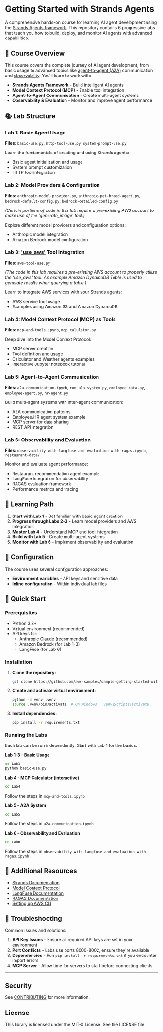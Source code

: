 # Getting Started with Strands Agents

A comprehensive hands-on course for learning AI agent development using the [Strands Agents framework](https://strandsagents.com/). This repository contains 6 progressive labs that teach you how to build, deploy, and monitor AI agents with advanced capabilities.

## 🎯 Course Overview

This course covers the complete journey of AI agent development, from basic usage to advanced topics like [agent-to-agent (A2A)](https://strandsagents.com/latest/documentation/docs/user-guide/concepts/multi-agent/agent-to-agent/) communication and [observability](https://strandsagents.com/latest/documentation/docs/user-guide/observability-evaluation/observability/). You'll learn to work with:

- **Strands Agents Framework** - Build intelligent AI agents
- **Model Context Protocol (MCP)** - Enable tool integration
- **Agent-to-Agent Communication** - Create multi-agent systems
- **Observability & Evaluation** - Monitor and improve agent performance

## 📚 Lab Structure

### Lab 1: Basic Agent Usage
**Files:** `basic-use.py`, `http-tool-use.py`, `system-prompt-use.py`

Learn the fundamentals of creating and using Strands agents:
- Basic agent initialization and usage
- System prompt customization
- HTTP tool integration

### Lab 2: Model Providers & Configuration
**Files:** `anthropic-model-provider.py`, `anthropic-pet-breed-agent.py`, `bedrock-default-config.py`, `bedrock-detailed-config.py`

_(Certain portions of code in this lab require a pre-existing AWS account to make use of the 'generate_image' tool.)_

Explore different model providers and configuration options:
- Anthropic model integration
- Amazon Bedrock model configuration

### Lab 3: ['use_aws'](https://github.com/strands-agents/tools/blob/main/src/strands_tools/use_aws.py) Tool Integration
**Files:** `aws-tool-use.py`

_(The code in this lab requires a pre-existing AWS account to properly utilize the 'use_aws' tool. An example Amazon DynamoDB Table is used to generate results when querying a table.)_

Learn to integrate AWS services with your Strands agents:
- AWS service tool usage
- Examples using Amazon S3 and Amazon DynamoDB

### Lab 4: Model Context Protocol (MCP) as Tools
**Files:** `mcp-and-tools.ipynb`, `mcp_calulator.py`

Deep dive into the Model Context Protocol:
- MCP server creation
- Tool definition and usage
- Calculator and Weather agents examples
- Interactive Jupyter notebook tutorial

### Lab 5: Agent-to-Agent Communication
**Files:** `a2a-communication.ipynb`, `run_a2a_system.py`, `employee_data.py`, `employee-agent.py`,  `hr-agent.py`

Build multi-agent systems with inter-agent communication:
- A2A communication patterns
- Employee/HR agent system example
- MCP server for data sharing
- REST API integration

### Lab 6: Observability and Evaluation
**Files:** `observability-with-langfuse-and-evaluation-with-ragas.ipynb`, `restaurant-data/`

Monitor and evaluate agent performance:
- Restaurant recommendation agent example
- LangFuse integration for observability
- RAGAS evaluation framework
- Performance metrics and tracing

## 📖 Learning Path

1. **Start with Lab 1** - Get familiar with basic agent creation
2. **Progress through Labs 2-3** - Learn model providers and AWS integration
3. **Master Lab 4** - Understand MCP and tool integration
4. **Build with Lab 5** - Create multi-agent systems
5. **Monitor with Lab 6** - Implement observability and evaluation

## 🔧 Configuration

The course uses several configuration approaches:

- **Environment variables** - API keys and sensitive data
- **Inline configuration** - Within individual lab files


## 🚀 Quick Start

### Prerequisites

- Python 3.8+
- Virtual environment (recommended)
- API keys for:
  - Anthropic Claude (recommended)
  - Amazon Bedrock (for Lab 1-3)
  - LangFuse (for Lab 6)

### Installation

1. **Clone the repository:**
   ```bash
   git clone https://github.com/aws-samples/sample-getting-started-with-strands-agents-course.git
   ```

2. **Create and activate virtual environment:**
   ```bash
   python -m venv .venv
   source .venv/bin/activate  # On Windows: .venv\Scripts\activate
   ```

3. **Install dependencies:**
   ```bash
   pip install -r requirements.txt
   ```

### Running the Labs

Each lab can be run independently. Start with Lab 1 for the basics:


**Lab 1-3 - Basic Usage**
```bash
cd Lab1
python basic-use.py
```

**Lab 4 - MCP Calculator (interactive)**
```bash
cd Lab4
```
Follow the steps in `mcp-and-tools.ipynb`

**Lab 5 - A2A System**
```bash
cd Lab5
```
Follow the steps in `a2a-communication.ipynb`

**Lab 6 - Observability and Evaluation**
```bash
cd Lab6
```
Follow the steps in `observability-with-langfuse-and-evaluation-with-ragas.ipynb`




## 📝 Additional Resources

- [Strands Documentation](https://strandsagents.com/)
- [Model Context Protocol](https://modelcontextprotocol.io/)
- [LangFuse Documentation](https://langfuse.com/docs)
- [RAGAS Documentation](https://docs.ragas.io/)
- [Setting up AWS CLI](https://docs.aws.amazon.com/cli/latest/userguide/getting-started-quickstart.html)

## 🐛 Troubleshooting

Common issues and solutions:

1. **API Key Issues** - Ensure all required API keys are set in your environment
2. **Port Conflicts** - Labs use ports 8000-8002, ensure they're available
3. **Dependencies** - Run `pip install -r requirements.txt` if you encounter import errors
4. **MCP Server** - Allow time for servers to start before connecting clients

---

## Security

See [CONTRIBUTING](CONTRIBUTING.md#security-issue-notifications) for more information.

## License

This library is licensed under the MIT-0 License. See the LICENSE file.